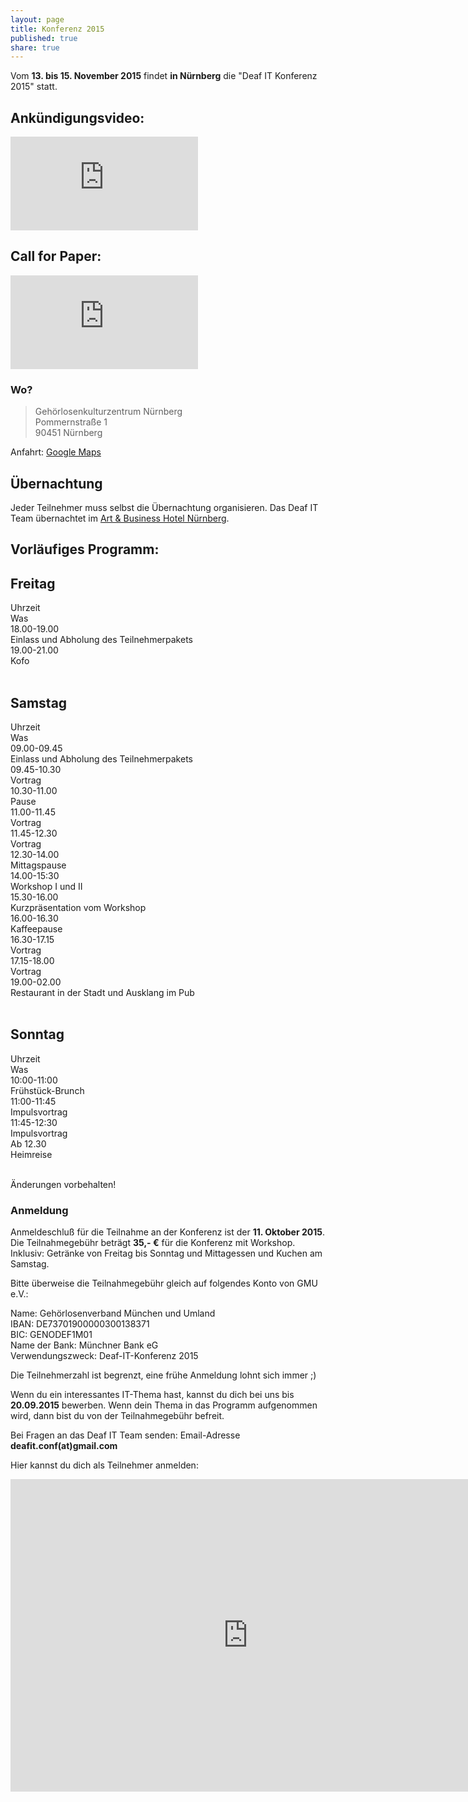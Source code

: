 ```yaml
---
layout: page
title: Konferenz 2015
published: true
share: true
---
```


Vom **13. bis 15. November 2015** findet **in Nürnberg** die "Deaf IT Konferenz 2015" statt.

## Ankündigungsvideo:
<iframe class="youtube" src="https://www.youtube.com/embed/IgYucwI3lWE" frameborder="0" cc_load_policy="1"></iframe>

## Call for Paper:
<iframe class="youtube" src="https://www.youtube.com/embed/QNDi-0RWkl4" frameborder="0" cc_load_policy="1"></iframe>

### Wo?

> Gehörlosenkulturzentrum Nürnberg<br>
> Pommernstraße 1<br>
> 90451 Nürnberg


Anfahrt: [Google Maps](https://goo.gl/maps/jhK1N)

## Übernachtung
Jeder Teilnehmer muss selbst die Übernachtung organisieren.
Das Deaf IT Team übernachtet im [Art & Business Hotel Nürnberg](http://www.art-business-hotel.com/de).

## Vorläufiges Programm:

## Freitag
<!-- .container is main centered wrapper -->
<div>
  <div class="row">
    <div class="one-third column">Uhrzeit</div>
    <div class="two-thirds column">Was</div>
  </div>

  <div class="row">
    <div class="one-third column">18.00-19.00</div>
    <div class="two-thirds column">Einlass und Abholung des Teilnehmerpakets</div>
  </div>
  <div class="row">
    <div class="one-third column">19.00-21.00</div>
    <div class="two-thirds column">Kofo</div>
  </div>
</div>
<BR/>

## Samstag

<div>
  <div class="row">
    <div class="one-third column">Uhrzeit</div>
    <div class="two-thirds column">Was</div>
  </div>

  <div class="row">
    <div class="one-third column">09.00-09.45</div>
    <div class="two-thirds column">Einlass und Abholung des Teilnehmerpakets</div>
  </div>
   <div class="row">
    <div class="one-third column">09.45-10.30</div>
    <div class="two-thirds column">Vortrag</div>
  </div>
   <div class="row">
    <div class="one-third column">10.30-11.00</div>
    <div class="two-thirds column">Pause</div>
  </div>
   <div class="row">
    <div class="one-third column">11.00-11.45</div>
    <div class="two-thirds column">Vortrag</div>
  </div>
   <div class="row">
    <div class="one-third column">11.45-12.30</div>
    <div class="two-thirds column">Vortrag</div>
  </div>
   <div class="row">
    <div class="one-third column">12.30-14.00</div>
    <div class="two-thirds column">Mittagspause</div>
  </div>
   <div class="row">
    <div class="one-third column">14.00-15:30</div>
    <div class="two-thirds column">Workshop I und II</div>
  </div>
   <div class="row">
    <div class="one-third column">15.30-16.00</div>
    <div class="two-thirds column">Kurzpräsentation vom Workshop</div>
  </div>
   <div class="row">
    <div class="one-third column">16.00-16.30</div>
    <div class="two-thirds column">Kaffeepause</div>
  </div>
   <div class="row">
    <div class="one-third column">16.30-17.15</div>
    <div class="two-thirds column">Vortrag</div>
  </div>
   <div class="row">
    <div class="one-third column">17.15-18.00</div>
    <div class="two-thirds column">Vortrag</div>
  </div>
   <div class="row">
    <div class="one-third column">19.00-02.00</div>
    <div class="two-thirds column">Restaurant in der Stadt und Ausklang im Pub</div>
  </div>
  </div>
<BR/>

## Sonntag
<!-- .container is main centered wrapper -->
<div>
  <div class="row">
    <div class="one-third column">Uhrzeit</div>
    <div class="two-thirds column">Was</div>
  </div>

  <div class="row">
    <div class="one-third column">10:00-11:00</div>
    <div class="two-thirds column">Frühstück-Brunch</div>
  </div>
  <div class="row">
    <div class="one-third column">11:00-11:45</div>
    <div class="two-thirds column">Impulsvortrag</div>
  </div>
   <div class="row">
    <div class="one-third column">11:45-12:30</div>
    <div class="two-thirds column">Impulsvortrag</div>
  </div>
   <div class="row">
    <div class="one-third column">Ab 12.30</div>
    <div class="two-thirds column">Heimreise</div>
  </div>
</div>
<BR/>

Änderungen vorbehalten!

### Anmeldung

Anmeldeschluß für die Teilnahme an der Konferenz ist der **11. Oktober 2015**. 
Die Teilnahmegebühr beträgt **35,- €** für die Konferenz mit Workshop. 
Inklusiv: Getränke von Freitag bis Sonntag und Mittagessen und Kuchen am Samstag. 

<p>Bitte überweise die Teilnahmegebühr gleich auf folgendes Konto von GMU e.V.:</p>
<p>Name: Gehörlosenverband München und Umland<br>
IBAN: DE73701900000300138371<br>
BIC: GENODEF1M01<br>
Name der Bank: Münchner Bank eG<br>
Verwendungszweck: Deaf-IT-Konferenz 2015</p>

Die Teilnehmerzahl ist begrenzt, eine frühe Anmeldung lohnt sich immer ;)

Wenn du ein interessantes IT-Thema hast, kannst du dich bei uns bis **20.09.2015** bewerben. Wenn dein Thema in das Programm aufgenommen wird, dann bist du von der Teilnahmegebühr befreit.

Bei Fragen an das Deaf IT Team senden: Email-Adresse **deafit.conf(at)gmail.com**

Hier kannst du dich als Teilnehmer anmelden:

<iframe src="https://docs.google.com/forms/d/1rxgoNDV2voOZ6KK5ZJg_vE5tbF1CtOh95RFRYANarYY/viewform?embedded=true" width="760" height="500" frameborder="0" marginheight="0" marginwidth="0"></iframe>
